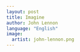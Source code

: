```yaml
---
layout: post
title: Imagine
author: John Lennon
language: "English"
image:
  artist: john-lennon.png
---
```


